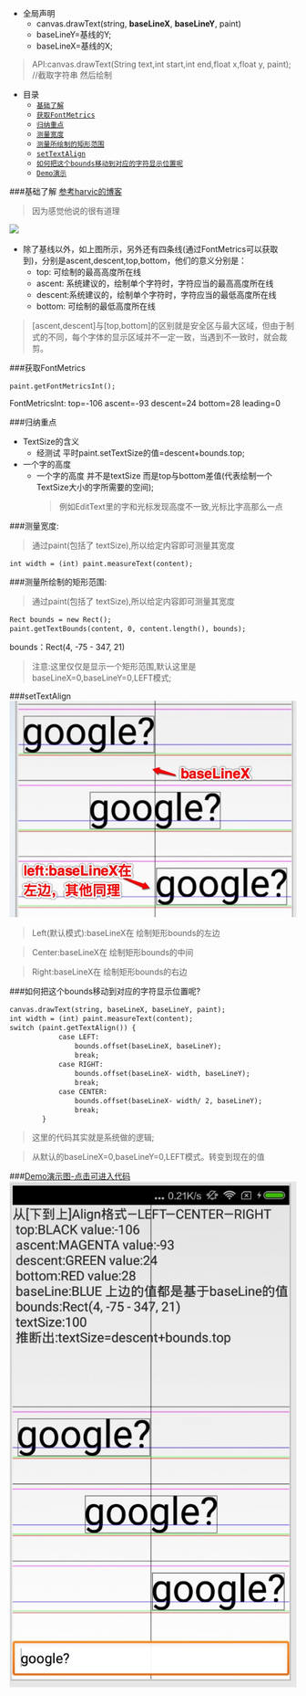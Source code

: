 * 全局声明
    * canvas.drawText(string, **baseLineX**, **baseLineY**, paint)
    * baseLineY=基线的Y;
    * baseLineX=基线的X;
>API:canvas.drawText(String text,int start,int end,float x,float y, paint); //截取字符串 然后绘制     
* 目录
    * [`基础了解`](#way0)
    * [`获取FontMetrics`](#way1)
    * [`归纳重点`](#way2)
    * [`测量宽度`](#way3)
    * [`测量所绘制的矩形范围`](#way4)
    * [`setTextAlign`](#way5)
    * [`如何把这个bounds移动到对应的字符显示位置呢`](#way6)
    * [`Demo演示`](#way7)
    
<a id="way0"></a>
###基础了解 
[参考harvic的博客](http://blog.csdn.net/harvic880925/article/details/50423762)
>因为感觉他说的很有道理

![](http://img.blog.csdn.net/20151229092331153?watermark/2/text/aHR0cDovL2Jsb2cuY3Nkbi5uZXQv/font/5a6L5L2T/fontsize/400/fill/I0JBQkFCMA==/dissolve/70/gravity/SouthEast)

* 除了基线以外，如上图所示，另外还有四条线(通过FontMetrics可以获取到)，分别是ascent,descent,top,bottom，他们的意义分别是：
    * top: 可绘制的最高高度所在线
    * ascent: 系统建议的，绘制单个字符时，字符应当的最高高度所在线
    * descent:系统建议的，绘制单个字符时，字符应当的最低高度所在线
    * bottom: 可绘制的最低高度所在线
    
>[ascent,descent]与[top,bottom]的区别就是安全区与最大区域，但由于制式的不同，每个字体的显示区域并不一定一致，当遇到不一致时，就会裁剪。

<a id="way1"></a>
###获取FontMetrics
```
paint.getFontMetricsInt();
```
FontMetricsInt: top=-106 ascent=-93 descent=24 bottom=28 leading=0

<a id="way2"></a>
###归纳重点 
* TextSize的含义
    * 经测试 平时paint.setTextSize的值=descent+bounds.top;
* 一个字的高度
    * 一个字的高度 并不是textSize  而是top与bottom差值(代表绘制一个TextSize大小的字所需要的空间);
        >例如EditText里的字和光标发现高度不一致,光标比字高那么一点

<a id="way3"></a>
###测量宽度:
>通过paint(包括了 textSize),所以给定内容即可测量其宽度

```
int width = (int) paint.measureText(content);
```

<a id="way4"></a>
###测量所绘制的矩形范围:
>通过paint(包括了 textSize),所以给定内容即可测量其宽度

```
Rect bounds = new Rect();
paint.getTextBounds(content, 0, content.length(), bounds);
```

bounds：Rect(4, -75 - 347, 21)
>注意:这里仅仅是显示一个矩形范围,默认这里是baseLineX=0,baseLineY=0,LEFT模式;

<a id="way5"></a>
###setTextAlign
![](./demo/drawAlgin.png)
>Left(默认模式):baseLineX在 绘制矩形bounds的左边

>Center:baseLineX在 绘制矩形bounds的中间

>Right:baseLineX在 绘制矩形bounds的右边

<a id="way6"></a>
###如何把这个bounds移动到对应的字符显示位置呢?
```
canvas.drawText(string, baseLineX, baseLineY, paint);
int width = (int) paint.measureText(content);
switch (paint.getTextAlign()) {
            case LEFT:
                bounds.offset(baseLineX, baseLineY);
                break;
            case RIGHT:
                bounds.offset(baseLineX- width, baseLineY);
                break;
            case CENTER:
                bounds.offset(baseLineX- width/ 2, baseLineY);
                break;
        }
```
>这里的代码其实就是系统做的逻辑; 

>从默认的baseLineX=0,baseLineY=0,LEFT模式。转变到现在的值

<a id="way7"></a>
###[Demo演示图-点击可进入代码]()
![](./demo/drawText_demo.png)